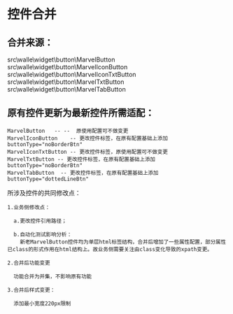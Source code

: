 # 控件合并

## 合并来源：
  src\walle\widget\button\MarvelButton
  src\walle\widget\button\MarvelIconButton
  src\walle\widget\button\MarvelIconTxtButton
  src\walle\widget\button\MarvelTxtButton
  src\walle\widget\button\MarvelTabButton

## 原有控件更新为最新控件所需适配：

    MarvelButton   -- --  原使用配置可不做变更
    MarvelIconButton    -- 更改控件标签，在原有配置基础上添加 buttonType="noBorderBtn"
    MarvelIconTxtButton -- 更改控件标签，原使用配置可不做变更
    MarvelTxtButton -- 更改控件标签，在原有配置基础上添加 buttonType="noBorderBtn"
    MarvelTabButton  -- 更改控件标签，在原有配置基础上添加 buttonType="dottedLineBtn"

  所涉及控件的共同修改点：
  
    1.业务侧修改点：
      
      a.更改控件引用路径；
      
      b.自动化测试影响分析：
        新老MarvelButton控件均为单层html标签结构，合并后增加了一些属性配置，部分属性已class的形式作用在html结构上。故业务侧需要关注由class变化导致的xpath变更。
  
    2.合并后功能变更
      
      功能合并为并集，不影响原有功能
    
    3.合并后样式变更：
    
      添加最小宽度220px限制

